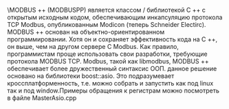 \MODBUS ++ (MODBUSPP) является классом / библиотекой C ++ с открытым исходным кодом, обеспечивающим инкапсуляцию протокола TCP Modbus, опубликованным Modicon (теперь Schneider Electirc). MODBUS ++ основан на объектно-ориентированном программировании. Хотя он и сохраняет эффективность кода на C ++, он выше, чем на другом сервере C Modbus. Как правило, программистам проще использовать свои разработки, требующие протокола MODBUS TCP. Modbus, такой как libmodbus, MODBUS ++ обеспечивает более дружественный синтаксис ООП. данное решение основано на библиотеки boost::asio. Это подразумевает кроссплатформенность, т.е. можно собрать и запустить как под linux так и под window.Примеры обращения к регистрам можно посмотреть в файле MasterAsio.cpp
